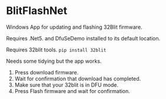 # BlitFlashNet

Windows App for updating and flashing 32Blit firmware.

Requires .Net5. and DfuSeDemo installed to its default location.

Requires 32blit tools. `pip install 32blit`

Needs some tidying but the app works. 

1. Press download firmware.
2. Wait for confirmation that download has completed.
3. Make sure that your 32blit is in DFU mode.
3. Press Flash firmware and wait for confirmation.
